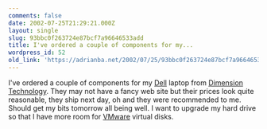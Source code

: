 ```yaml
---
comments: false
date: 2002-07-25T21:29:21.000Z
layout: single
slug: 93bbc0f263724e87bcf7a96646533add
title: I've ordered a couple of components for my...
wordpress_id: 52
old_link: 'https://adrianba.net/2002/07/25/93bbc0f263724e87bcf7a96646533add/'
---
```

I've ordered a couple of components for my
[
Dell](http://www.euro.dell.com/countries/uk/enu/gen/default.htm) laptop from
[Dimension
Technology](http://www.dimensiontechnology.co.uk/). They may not have a fancy web site but their prices
look quite reasonable, they ship next day, oh and they were
recommended to me. Should get my bits tomorrow all being well. I
want to upgrade my hard drive so that I have more room for
[VMware](http://www.vmware.com/) virtual disks.

